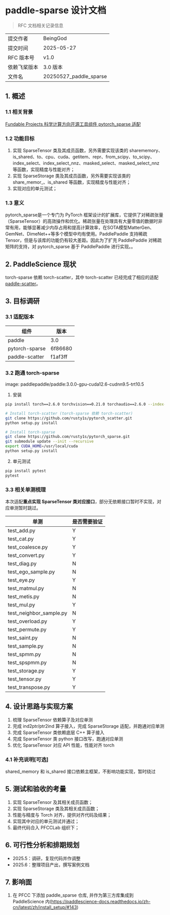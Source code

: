 # paddle-sparse 设计文档

> RFC 文档相关记录信息

|              |                    |
| ------------ | ------------------ |
| 提交作者     | BeingGod          |
| 提交时间     | 2025-05-27         |
| RFC 版本号   | v1.0               |
| 依赖飞桨版本 | 3.0 版本 |
| 文件名       | 20250527_paddle_sparse|

## 1. 概述

### 1.1 相关背景

[Fundable Projects 科学计算方向开源工具组件 pytorch_sparse 适配](https://github.com/PaddlePaddle/community/blob/master/hackathon/hackathon_8th/%E3%80%90Hackathon_8th%E3%80%91FundableProject%E4%BB%BB%E5%8A%A1%E5%90%88%E9%9B%86.md#%E5%9B%9B%E7%A7%91%E5%AD%A6%E8%AE%A1%E7%AE%97%E6%96%B9%E5%90%91%E5%BC%80%E6%BA%90%E5%B7%A5%E5%85%B7%E7%BB%84%E4%BB%B6-pytorch_sparse-%E9%80%82%E9%85%8D)

### 1.2 功能目标

1. 实现 SparseTensor 类及其成员函数，另外需要实现该类的 sharememory、is_shared、to、cpu、cuda、getitem、repr、from_scipy、to_scipy、index_select、index_select_nnz、masked_select、masked_select_nnz 等函数，实现精度与性能对齐；
2. 实现 SparseStorage 类及其成员函数，另外需要实现该类的 share_memor_、is_shared 等函数，实现精度与性能对齐；
3. 实现对应的单元测试；


### 1.3 意义

pytorch_sparse是一个专门为 PyTorch 框架设计的扩展库，它提供了对稀疏张量（SparseTensor）的高效操作和优化。稀疏张量在处理具有大量零值的数据时非常有用，能够显著减少内存占用和提高计算效率，在SOTA模型MatterGen、GemNet、DimeNet++等多个模型中均有使用。PaddlePaddle 支持稀疏 Tensor，但是与该库的功能仍有较大差距。因此为了扩充 PaddlePaddle 对稀疏矩阵的支持，对 pytorch_sparse 基于 PaddlePaddle 进行实现。。

## 2. PaddleScience 现状

torch-sparse 依赖 torch-scatter，其中 torch-scatter 已经完成了相应的适配 [paddle-scatter](https://github.com/PFCCLab/paddle_scatter)。

## 3. 目标调研

### 3.1 适配版本

|      组件     |  版本    |
| ------------ | ------------------ |
| paddle | 3.0 |
| pytorch-sparse | 6f86680 |
| paddle-scatter | f1af3ff |

### 3.2 跑通 torch-sparse

image: paddlepaddle/paddle:3.0.0-gpu-cuda12.6-cudnn9.5-trt10.5

1. 安装

```bash
pip install torch==2.6.0 torchvision==0.21.0 torchaudio==2.6.0 --index-url https://download.pytorch.org/whl/cu126

# Install torch-scatter (torch-sparse 依赖 torch-scatter)
git clone https://github.com/rusty1s/pytorch_scatter.git
python setup.py install

# Install torch-sparse
git clone https://github.com/rusty1s/pytorch_sparse.git
git submodule update --init --recursive
export CUDA_HOME=/usr/local/cuda
python setup.py install
```

2. 单元测试

```bash
pip install pytest
pytest
```

### 3.3 相关单测梳理

本次适配**重点实现 SparseTensor 类对应接口**，部分无依赖接口暂时不实现，对应单测暂时跳过。

|      单测     |  是否需要验证    |
| ------------ | ------------------ |
| test_add.py                |Y|
| test_cat.py    |Y|
| test_coalesce.py|Y|
| test_convert.py|Y|
| test_diag.py|N|
| test_ego_sample.py|N|
| test_eye.py|Y|
| test_matmul.py|N|
| test_metis.py|N|
| test_mul.py|Y|
| test_neighbor_sample.py|N|
| test_overload.py|Y|
| test_permute.py|Y|
| test_saint.py|N|
| test_sample.py|N|
| test_spmm.py|N|
| test_spspmm.py|N|
| test_storage.py|Y|
| test_tensor.py|Y|
| test_transpose.py|Y|


## 4. 设计思路与实现方案

1. 梳理 SparseTensor 依赖算子及对应单测
2. 完成 ind2ptr/ptr2ind 算子接入，完成 SparseStorage 适配，并跑通对应单测
3. 完成 SparseTensor 类依赖底层 C++ 算子接入
4. 完成 SparseTensor 类 python 接口改写，跑通对应单测
5. 优化 SparseTensor 对应 API 性能，性能对齐 torch

### 4.1 补充说明[可选]

shared_memory 和 is_shared 接口依赖主框架，不影响功能实现，暂时绕过

## 5. 测试和验收的考量

1. 实现 SparseTensor 及其相关成员函数；
2. 实现 SparseStorage 类及其相关成员函数；
3. 性能与精度与 Torch 对齐，提供对齐代码及结果；
4. 实现其中对应的单元测试并通过；
5. 最终代码合入 PFCCLab 组织下；

## 6. 可行性分析和排期规划

- 2025.5：调研，复现代码并作调整
- 2025.6：整理项目产出，撰写案例文档

## 7. 影响面

1. 在 PFCC 下添加 paddle_sparse 仓库, 并作为第三方库集成到 PaddleScience 内(https://paddlescience-docs.readthedocs.io/zh-cn/latest/zh/install_setup/#143)
